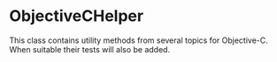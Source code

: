 ObjectiveCHelper
================

This class contains utility methods from several topics for Objective-C. When suitable their tests will also be added. 